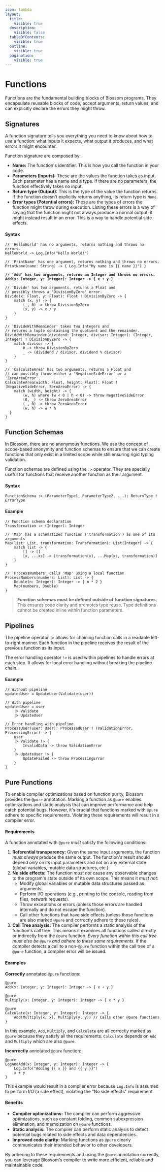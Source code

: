 ```yaml
---
icon: lambda
layout:
  title:
    visible: true
  description:
    visible: false
  tableOfContents:
    visible: true
  outline:
    visible: true
  pagination:
    visible: true
---
```


# Functions

Functions are the fundamental building blocks of Blossom programs. They encapsulate reusable blocks of code, accept arguments, return values, and can explicitly declare the errors they might throw.

## Signatures

A function signature tells you everything you need to know about how to _use_ a function: what inputs it expects, what output it produces, and what errors it might encounter.

Function signature are composed by:

* **Name:** The function's identifier. This is how you call the function in your code.
* **Parameters (Inputs):** These are the values the function takes as input. Each parameter has a name and a type. If there are no parameters, the function effectively takes no input.
* **Return type (Output):** This is the type of the value the function returns. If the function doesn't explicitly returns anything, its return type is `None`.
* **Error types (Potential errors):** These are the types of errors the function might throw during execution. Listing these errors is a way of saying that the function might not always produce a normal output; it might instead result in an error. This is a way to handle potential side effects.

#### Syntax

<pre><code>// 'HelloWorld' has no arguments, returns nothing and throws no errors.
HelloWorld -> Log.Info("Hello World!")

// 'PrintName' has one argument, returns nothing and throws no errors.
PrintName(name: String) -> { Log.Info("My name is {{ name }}") }
<strong>
</strong><strong>// 'Add' has two arguments, returns an Integer and throws no errors.
</strong><strong>Add(x: Integer, y: Integer): Integer -> { x + y }
</strong>
// 'Divide' has two arguments, returns a Float and 
// possibly throws a 'DivisionByZero' error.
Divide(x: Float, y: Float): Float ! DivisionByZero -> {
    match (x, y) -> {
        (_, 0) -> throw DivisionByZero
        (x, y) -> x / y
    }
}

// 'DivideWithRemainder' takes two Integers and 
// returns a tuple containing the quotient and the remainder.
DivideWithRemainder(dividend: Integer, divisor: Integer): (Integer, Integer) ! DivisionByZero -> {
    match divisor -> {
        0 -> throw DivisionByZero
        _ -> (dividend / divisor, dividend % divisor)
    }
}

// 'CalculateArea' has two arguments, returns a Float and 
// can possibly throw either a 'NegativeSideError' or a 'ZeroAreaError'.
CalculateArea(width: Float, height: Float): Float ! (NegativeSideError, ZeroAreaError) -> {
    match (width, height) -> {
        (w, h) where (w &#x3C; 0 | h &#x3C; 0) -> throw NegativeSideError
        (0, _) -> throw ZeroAreaError
        (_, 0) -> throw ZeroAreaError
        (w, h) -> w * h
  }
}
</code></pre>

## Function Schemas

In Blossom, there are no anonymous functions. We use the concept of scope-based anonymity and function schemas to ensure that we can create functions that only exist in a limited scope while still ensuring rigid typing validation.

Function schemas are defined using the `:>` operator. They are specially useful for functions that receive another function as their argument.

#### Syntax

```
FunctionSchema :> (ParameterType1, ParameterType2, ...): ReturnType ! ErrorType
```

#### Example

```
// Function schema declaration
Transformation :> (Integer): Integer

// 'Map' has a schematized function ('transformation') as one of its arguments
Map(list: List, transformation: Transformation): List(Integer) -> { 
    match list -> { 
        [] -> [] 
        [x, ...xs] -> [transformation(x), ...Map(xs, transformation)] 
    } 
}

// 'ProcessNumbers' calls 'Map' using a local function
ProcessNumbers(numbers: List): List -> { 
    Double(n: Integer): Integer -> { n * 2 } 
    Map(numbers, Double) 
}
```

> **Function schemas** **must be defined** **outside of function signatures**. This ensures code clarity and promotes type reuse. Type definitions cannot be created inline within function parameters.

## Pipelines

The pipeline operator `|>` allows for chaining function calls in a readable left-to-right manner. Each function in the pipeline receives the result of the previous function as its input.

The error handling operator `!>` is used within pipelines to handle errors at each step. It allows for local error handling without breaking the pipeline chain.

#### Example

```
// Without pipeline
updatedUser = UpdateUser(Validate(user))

// With pipeline
updatedUser = user 
    |> Validate
    |> UpdateUser

// Error handling with pipeline
ProcessUser(user: User): ProcessedUser ! (ValidationError, ProcessingError) -> {
    user
    |> Validate !> {
        InvalidData -> throw ValidationError
    }
    |> UpdateUser !> {
        UpdateFailed -> throw ProcessingError
    }
}
```

## Pure Functions

To enable compiler optimizations based on function purity, Blossom provides the `@pure` annotation. Marking a function as `@pure` enables optimizations and static analysis that can improve performance and help catch potential bugs. However, it's crucial that functions marked with `@pure` adhere to specific requirements. Violating these requirements will result in a compiler error.

#### Requirements

A function annotated with `@pure` _must_ satisfy the following conditions:

1. **Referential transparency:** Given the same input arguments, the function _must always_ produce the same output. The function's result should depend _only_ on its input parameters and not on any external state (global variables, mutable data structures, etc.).
2. **No side effects:** The function _must not_ cause any observable changes to the program's state outside of its own scope. This means it _must not_:
   * Modify global variables or mutable data structures passed as arguments.
   * Perform I/O operations (e.g., printing to the console, reading from files, network requests).
   * Throw exceptions or errors (unless those errors are handled internally and do not escape the function).
   * Call other functions that have side effects (unless those functions are also marked `@pure` and correctly adhere to these rules).
3. **Call Tree analysis:** The compiler performs a static analysis of the function's call tree. This means it examines all functions called directly or indirectly from the `@pure` function. _Every function within this call tree must also be `@pure` and adhere to these same requirements._ If the compiler detects a call to a non-`@pure` function within the call tree of a `@pure` function, a compiler error will be issued.

#### Examples

**Correctly** annotated `@pure` functions:

```
@pure 
Add(x: Integer, y: Integer): Integer -> { x + y }

@pure
Multiply(x: Integer, y: Integer): Integer -> { x * y }

@pure
Calculate(x: Integer, y: Integer): Integer -> {
    Add(Multiply(x, x), Multiply(y, y)) // Calls other @pure functions
}
```

In this example, `Add`, `Multiply`, and `Calculate` are all correctly marked as `@pure` because they satisfy all the requirements. `Calculate` depends on `Add` and `Multiply` which are also `@pure`.

**Incorrectly** annotated `@pure` function:

```
@pure
LogAndAdd(x: Integer, y: Integer): Integer -> {
    Log.Info("Adding {{ x }} and {{ y }}")
    x + y
}
```

This example would result in a compiler error because `Log.Info` is assumed to perform I/O (a side effect), violating the "No side effects" requirement.

#### Benefits

* **Compiler optimizations:** The compiler can perform aggressive optimizations, such as constant folding, common subexpression elimination, and memoization on `@pure` functions.
* **Static analysis:** The compiler can perform static analysis to detect potential bugs related to side effects and data dependencies.
* **Improved code clarity:** Marking functions as `@pure` clearly communicates their intended behavior to other developers.

By adhering to these requirements and using the `@pure` annotation correctly, you can leverage Blossom's compiler to write more efficient, reliable and maintainable code.





